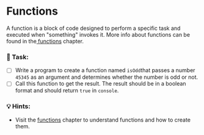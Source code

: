# Functions

A function is a block of code designed to perform a specific task and executed when "something" invokes it. More info about functions can be found in the[ functions](../functions/) chapter.



### 📝 Task:

* [ ] Write a program to create a function named `isOdd`that passes a number `45345` as an argument and determines whether the number is odd or not.
* [ ] Call this function to get the result. The result should be in a boolean format and should return `true` in `console`.&#x20;

### 💡 Hints:

* Visit the [functions](../functions/) chapter to understand functions and how to create them.
